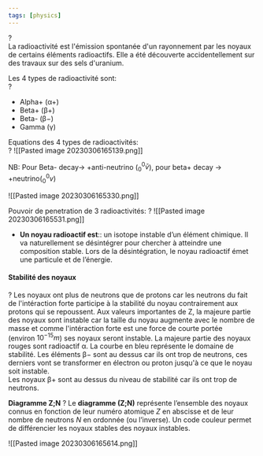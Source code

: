 ```yaml
---
tags: [physics] 
---
```



?  
La radioactivité est l'émission spontanée d'un rayonnement par les noyaux de certains éléments radioactifs. Elle a été découverte accidentellement sur des travaux sur des sels d'uranium.

Les 4 types de radioactivité sont:  
?

-   Alpha+ (α+)
-   Beta+ (β+)
-   Beta- (β−)
-   Gamma (γ)

Equations des 4 types de radioactivités:  
?
![[Pasted image 20230306165139.png]]

NB: Pour Beta- decay-> +anti-neutrino ($^0_0\bar{v}$), pour beta+ decay -> +neutrino($^0_0v$) 

![[Pasted image 20230306165330.png]]

Pouvoir de penetration de 3 radioactivités:
?
![[Pasted image 20230306165531.png]]

- **Un noyau radioactif est**:: un isotope instable d’un élément chimique. Il va naturellement se désintégrer pour chercher à atteindre une composition stable. Lors de la désintégration, le noyau radioactif émet une particule et de l’énergie.

#### Stabilité des noyaux
?
Les noyaux ont plus de neutrons que de protons car les neutrons du fait de l'intéraction forte participe à la stabilité du noyau contrairement aux protons qui se repoussent. Aux valeurs importantes de Z, la majeure partie des noyaux sont instable car la taille du noyau augmente avec le nombre de masse et comme l'intéraction forte est une force de courte portée (environ $10^{−15}m$) ses noyaux seront instable. La majeure partie des noyaux rouges sont radioactif α. La courbe en bleu représente le domaine de stabilité. Les éléments β− sont au dessus car ils ont trop de neutrons, ces derniers vont se transformer en électron ou proton jusqu'à ce que le noyau soit instable.  
Les noyaux β+ sont au dessus du niveau de stabilité car ils ont trop de neutrons.


**Diagramme Z;N**
?
Le **diagramme (Z;N)** représente l’ensemble des noyaux connus en fonction de leur numéro atomique _Z_ en abscisse et de leur nombre de neutrons _N_ en ordonnée (ou l’inverse). Un code couleur permet de différencier les noyaux stables des noyaux instables.

![[Pasted image 20230306165614.png]]